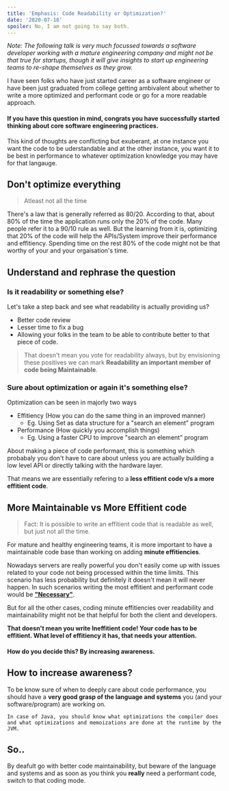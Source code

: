 ```yaml
---
title: 'Emphasis: Code Readability or Optimization?'
date: '2020-07-18'
spoiler: No, I am not going to say both.
---
```


*Note: The following talk is very much focussed towards a software developer working with a mature engineering company and might not be that true for startups, though it will give insights to start up engineering teams to re-shape themselves as they grow.*  

I have seen folks who have just started career as a software engineer or have been just graduated from college getting ambivalent about whether to write a more optimized and performant code or go for a more readable approach. 
#### If you have this question in mind, congrats you have successfully started thinking about core software engineering practices.

This kind of thoughts are conflicting but exuberant, at one instance you want the code to be uderstandable and at the other instance, you want it to be best in performance to whatever optimization knowledge you may have for that langauge.

## Don't optimize everything
> Atleast not all the time

There's a law that is generally referred as 80/20. According to that, about 80% of the time the application runs only the 20% of the code. Many people refer it to a 90/10 rule as well. 
But the learning from it is, optimizing that 20% of the code will help the APIs/System improve their performance and effitiency. Spending time on the rest 80% of the code might not be that worthy of your and your orgaisation's time. 

## Understand and rephrase the question
### Is it readability or something else?
Let's take a step back and see what readability is actually providing us?
 - Better code review
 - Lesser time to fix a bug
 - Allowing your folks in the team to be able to contribute better to that piece of code.

> That doesn't mean you vote for readability always, but by envisioning these positives we can mark __Readability an important member of code being Maintainable__.

### Sure about optimization or again it's something else?
Optimization can be seen in majorly two ways
 - Effitiency (How you can do the same thing in an improved manner)
    - Eg. Using Set as data structure for a "search an element" program 
 - Performance (How quickly you accomplish things)
    - Eg. Using a faster CPU to improve "search an element" program

About making a piece of code performant, this is something which probabaly you don't have to care about unless you are actually building a low level API or directly talking with the hardware layer.

That means we are essentially refering to a __less effitient code v/s a more effitient code__.

## More Maintainable vs More Effitient code
> Fact: It is possible to write an effitient code that is readable as well, but just not all the time.

For mature and healthy engineering teams, it is more important to have a maintainable code base than working on adding __minute effitiencies__.

Nowadays servers are really powerful you don't easily come up with issues related to your code not being processed within the time limits. This scenario has less probability but definitely it doesn't mean it will never happen. In such scenarios writing the most effitient and performant code would be [__"Necessary"__](https://softwareengineering.stackexchange.com/questions/303339/optimization-how-much-time-saved-is-considered-worth-it).

But for all the other cases, coding minute effitiencies over readability and maintainability might not be that helpful for both the client and developers.

__That doesn't mean you write Ineffitient code! Your code has to be effitient. What level of effitiency it has, that needs your attention.__

#### How do you decide this? By increasing awareness.

## How to increase awareness?
To be know sure of when to deeply care about code performance, you should have a __very good grasp of the language and systems__ you (and your software/program) are working on. 

```In case of Java, you should know what optimizations the compiler does and what optimizations and memoizations are done at the runtime by the JVM.```	

## So..
By deafult go with better code maintainability, but beware of the language and systems and as soon as you think you __really__ need a performant code, switch to that coding mode.